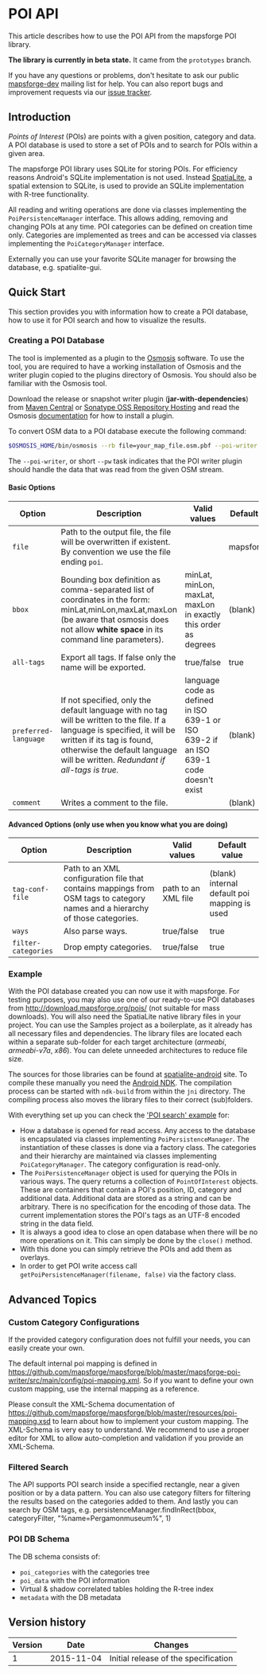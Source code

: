 # POI API

This article describes how to use the POI API from the mapsforge POI library.

**The library is currently in beta state.** It came from the `prototypes` branch.

If you have any questions or problems, don't hesitate to ask our public [mapsforge-dev](https://groups.google.com/group/mapsforge-dev) mailing list for help. You can also report bugs and improvement requests via our [issue tracker](https://github.com/mapsforge/mapsforge/issues).

## Introduction

_Points of Interest_ (POIs) are points with a given position, category and data. A POI database is used to store a set of POIs and to search for POIs within a given area.

The mapsforge POI library uses SQLite for storing POIs. For efficiency reasons Android's SQLite implementation is not used. Instead [SpatiaLite](https://www.gaia-gis.it/fossil/libspatialite/index), a spatial extension to SQLite, is used to provide an SQLite implementation with R-tree functionality.

All reading and writing operations are done via classes implementing the `PoiPersistenceManager` interface. This allows adding, removing and changing POIs at any time. POI categories can be defined on creation time only. Categories are implemented as trees and can be accessed via classes implementing the `PoiCategoryManager` interface.

Externally you can use your favorite SQLite manager for browsing the database, e.g. spatialite-gui.

## Quick Start

This section provides you with information how to create a POI database, how to use it for POI search and how to visualize the results.

### Creating a POI Database

The tool is implemented as a plugin to the [Osmosis](http://wiki.openstreetmap.org/wiki/Osmosis) software. To use the tool, you are required to have a working installation of Osmosis and the writer plugin copied to the plugins directory of Osmosis. You should also be familiar with the Osmosis tool.

Download the release or snapshot writer plugin (**jar-with-dependencies**) from [Maven Central](http://search.maven.org/#search%7Cga%7C1%7Cg%3A%22org.mapsforge%22) or [Sonatype OSS Repository Hosting](https://oss.sonatype.org/content/repositories/snapshots/org/mapsforge/) and read the Osmosis [documentation](http://wiki.openstreetmap.org/wiki/Osmosis/Detailed_Usage#Plugin_Tasks) for how to install a plugin.

To convert OSM data to a POI database execute the following command:

```bash
$OSMOSIS_HOME/bin/osmosis --rb file=your_map_file.osm.pbf --poi-writer file=your_database.poi
```

The `--poi-writer`, or short `--pw` task indicates that the POI writer plugin should handle the data that was read from the given OSM stream.

#### Basic Options

|**Option**|**Description**|**Valid values**|**Default value**|
|----------|---------------|----------------|-----------------|
|`file`|Path to the output file, the file will be overwritten if existent. By convention we use the file ending `poi`.||mapsforge.poi|
|`bbox`|Bounding box definition as comma-separated list of coordinates in the form: minLat,minLon,maxLat,maxLon (be aware that osmosis does not allow **white space** in its command line parameters).|minLat, minLon, maxLat, maxLon in exactly this order as degrees|(blank)|
|`all-tags`|Export all tags. If false only the name will be exported.|true/false|true|
|`preferred-language`|If not specified, only the default language with no tag will be written to the file. If a language is specified, it will be written if its tag is found, otherwise the default language will be written. *Redundant if all-tags is true.*|language code as defined in ISO 639-1 or ISO 639-2 if an ISO 639-1 code doesn't exist|(blank)|
|`comment`|Writes a comment to the file.||(blank)|

#### Advanced Options (only use when you know what you are doing)

|**Option**|**Description**|**Valid values**|**Default value**|
|----------|---------------|----------------|-----------------|
|`tag-conf-file`|Path to an XML configuration file that contains mappings from OSM tags to category names and a hierarchy of those categories.|path to an XML file|(blank) internal default poi mapping is used|
|`ways`|Also parse ways.|true/false|true|
|`filter-categories`|Drop empty categories.|true/false|true|

### Example

With the POI database created you can now use it with mapsforge. For testing purposes, you may also use one of our ready-to-use POI databases from http://download.mapsforge.org/pois/ (not suitable for mass downloads). You will also need the SpatiaLite native library files in your project. You can use the Samples project as a boilerplate, as it already has all necessary files and dependencies. The library files are located each within a separate sub-folder for each target architecture (_armeabi_, _armeabi-v7a_, _x86_). You can delete unneeded architectures to reduce file size.

The sources for those libraries can be found at [spatialite-android](https://www.gaia-gis.it/fossil/libspatialite/wiki?name=splite-android) site. To compile these manually you need the [Android NDK](http://developer.android.com/tools/sdk/ndk/index.html). The compilation process can be started with `ndk-build` from within the `jni` directory. The compiling process also moves the library files to their correct (sub)folders.

With everything set up you can check the ['POI search' example](https://github.com/mapsforge/mapsforge/blob/master/mapsforge-samples-android/src/main/java/org/mapsforge/samples/android/PoiSearchViewer.java) for:
- How a database is opened for read access. Any access to the database is encapsulated via classes implementing `PoiPersistenceManager`. The instantiation of these classes is done via a factory class. The categories and their hierarchy are maintained via classes implementing `PoiCategoryManager`. The category configuration is read-only.
- The `PoiPersistenceManager` object is used for querying the POIs in various ways. The query returns a collection of `PointOfInterest` objects. These are containers that contain a POI's position, ID, category and additional data. Additional data are stored as a string and can be arbitrary. There is no specification for the encoding of those data. The current implementation stores the POI's tags as an UTF-8 encoded string in the data field.
- It is always a good idea to close an open database when there will be no more operations on it. This can simply be done by the `close()` method.
- With this done you can simply retrieve the POIs and add them as overlays.
- In order to get POI write access call `getPoiPersistenceManager(filename, false)` via the factory class.

## Advanced Topics

### Custom Category Configurations

If the provided category configuration does not fulfill your needs, you can easily create your own.

The default internal poi mapping is defined in https://github.com/mapsforge/mapsforge/blob/master/mapsforge-poi-writer/src/main/config/poi-mapping.xml. So if you want to define your own custom mapping, use the internal mapping as a reference.

Please consult the XML-Schema documentation of https://github.com/mapsforge/mapsforge/blob/master/resources/poi-mapping.xsd to learn about how to implement your custom mapping. The XML-Schema is very easy to understand. We recommend to use a proper editor for XML to allow auto-completion and validation if you provide an XML-Schema.

### Filtered Search

The API supports POI search inside a specified rectangle, near a given position or by a data pattern.
You can also use category filters for filtering the results based on the categories added to them.
And lastly you can search by OSM tags, e.g. persistenceManager.findInRect(bbox, categoryFilter, "%name=Pergamonmuseum%", 1)

### POI DB Schema

The DB schema consists of:
- `poi_categories` with the categories tree
- `poi_data` with the POI information
- Virtual & shadow correlated tables holding the R-tree index
- `metadata` with the DB metadata

## Version history

|**Version**|**Date**|**Changes**|
|-----------|--------|-----------|
|1|2015-11-04|Initial release of the specification|
